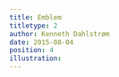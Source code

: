 ```yaml
---
title: Emblem
titletype: 2
author: Kenneth Dahlstrøm
date: 2015-08-04
position: 4
illustration:
---
```



